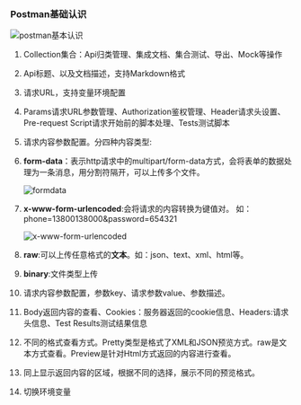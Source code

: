 ### Postman基础认识

![postman基本认识](https://raw.githubusercontent.com/shiyuan17/postman-apiwiki/master/images/postman基本认识.png)

1. Collection集合：Api归类管理、集成文档、集合测试、导出、Mock等操作

2. Api标题、以及文档描述，支持Markdown格式 

3. 请求URL，支持变量环境配置 

4. Params请求URL参数管理、Authorization鉴权管理、Header请求头设置、Pre-request Script请求开始前的脚本处理、Tests测试脚本 

5.  请求内容参数配置。分四种内容类型:

   1. **form-data**：表示http请求中的multipart/form-data方式，会将表单的数据处理为一条消息，用分割符隔开，可以上传多个文件。

      ![formdata](/Users/macos/Desktop/formdata.png)

   2. **x-www-form-urlencoded**:会将请求的内容转换为键值对。
         如：phone=13800138000&password=654321

      ![x-www-form-urlencoded](/Users/macos/Desktop/x-www-form-urlencoded.png)

   3.  **raw**:可以上传任意格式的**文本**。如：json、text、xml、html等。

   4. **binary**:文件类型上传

6. 请求内容参数配置，参数key、请求参数value、参数描述。

7. Body返回内容的查看、Cookies：服务器返回的cookie信息、Headers:请求头信息、Test Results测试结果信息

8. 不同的格式查看方式。Pretty类型是格式了XML和JSON预览方式。raw是文本方式查看。Preview是针对Html方式返回的内容进行查看。

9. 同上显示返回内容的区域，根据不同的选择，展示不同的预览格式。

10. 切换环境变量
